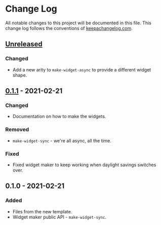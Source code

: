 # Change Log
All notable changes to this project will be documented in this file. This change log follows the conventions of [keepachangelog.com](http://keepachangelog.com/).

## [Unreleased]
### Changed
- Add a new arity to `make-widget-async` to provide a different widget shape.

## [0.1.1] - 2021-02-21
### Changed
- Documentation on how to make the widgets.

### Removed
- `make-widget-sync` - we're all async, all the time.

### Fixed
- Fixed widget maker to keep working when daylight savings switches over.

## 0.1.0 - 2021-02-21
### Added
- Files from the new template.
- Widget maker public API - `make-widget-sync`.

[Unreleased]: https://github.com/your-name/logger/compare/0.1.1...HEAD
[0.1.1]: https://github.com/your-name/logger/compare/0.1.0...0.1.1
